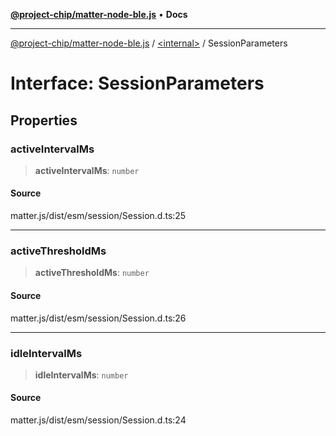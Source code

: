 [**@project-chip/matter-node-ble.js**](../../README.md) • **Docs**

***

[@project-chip/matter-node-ble.js](../../globals.md) / [\<internal\>](../README.md) / SessionParameters

# Interface: SessionParameters

## Properties

### activeIntervalMs

> **activeIntervalMs**: `number`

#### Source

matter.js/dist/esm/session/Session.d.ts:25

***

### activeThresholdMs

> **activeThresholdMs**: `number`

#### Source

matter.js/dist/esm/session/Session.d.ts:26

***

### idleIntervalMs

> **idleIntervalMs**: `number`

#### Source

matter.js/dist/esm/session/Session.d.ts:24
